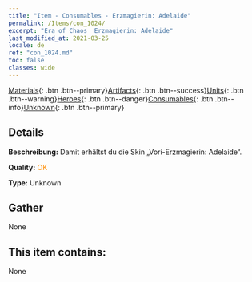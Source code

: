 ```yaml
---
title: "Item - Consumables - Erzmagierin: Adelaide"
permalink: /Items/con_1024/
excerpt: "Era of Chaos  Erzmagierin: Adelaide"
last_modified_at: 2021-03-25
locale: de
ref: "con_1024.md"
toc: false
classes: wide
---
```

 [Materials](/de/Items/){: .btn .btn--primary}[Artifacts](/de/Items/Artifacts/){: .btn .btn--success}[Units](/de/Items/Units/){: .btn .btn--warning}[Heroes](/de/Items/Heroes/){: .btn .btn--danger}[Consumables](/de/Items/Consumables/){: .btn .btn--info}[Unknown](/de/Items/Unknown/){: .btn .btn--primary}

## Details
 **Beschreibung:** Damit erhältst du die Skin „Vori-Erzmagierin: Adelaide“.

 **Quality:** <span style="color: #FF8C00">OK</span>

 **Type:** Unknown

## Gather

  None

## This item contains:

  None

